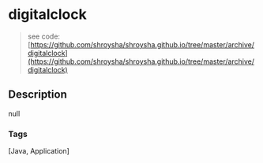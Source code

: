 # digitalclock
> see code: [https://github.com/shroysha/shroysha.github.io/tree/master/archive/digitalclock](https://github.com/shroysha/shroysha.github.io/tree/master/archive/digitalclock)

## Description
null

### Tags
[Java, Application]
